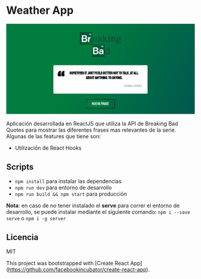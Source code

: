 # Weather App
![Captura de Breaking Bad](.readme-static/capture.png)

Aplicación desarrollada en ReactJS que utiliza la API de Breaking Bad Quotes para mostrar las diferentes frases mas relevantes de la serie. Algunas de las features que tiene son:

* Utilización de React Hooks

## Scripts

* `npm install` para instalar las dependencias
* `npm run dev` para entorno de desarrollo
* `npm run build && npm start` para producción

**Nota**: en caso de no tener instalado el **serve** para correr el entorno de desarrollo, se puede instalar mediante el siguiente comando: `npm i --save serve` o `npm i -g server`

## Licencia

MIT


This project was bootstrapped with [Create React App]
(https://github.com/facebookincubator/create-react-app).

